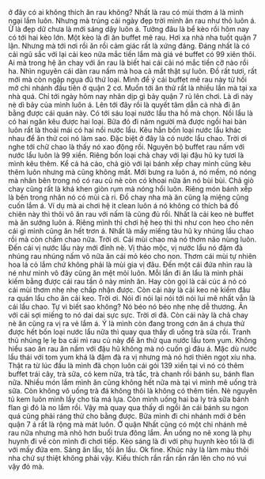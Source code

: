 ở đây có ai không thích ăn rau không? Nhất là rau có mùi thơm á là mình ngại lắm luôn. Nhưng mà trúng cái ngày đẹp trời mình ăn rau như thỏ luôn á. Ừ là đẹp dữ chưa là mới sáng dậy luôn á. Tưởng đâu là bể kèo rồi hôm nay có tới hai kèo lớn. Một kèo là đi ăn buffet mê rau. Hơi xa nhà nha tuốt quận 7 lận. Nhưng mà tới nơi rồi ăn rồi cảm giác rất là xứng đáng. Đáng nhất là có cải ngũ sắc với lại cải keo nữa mắc tiền lắm mà giá vé buffet có 99 xiên thôi. Ai mà trong hệ ăn chay với ăn rau là biết hai cái cải nó mắc tiền cỡ nào rồi ha. Nhìn nguyên cái dàn rau nấm mà hoa cả mắt thật sự luôn. Đồ rất tươi, rất mới mà còn ngập ngụa đủ thứ loại. Mình để ý cái buffet mê rau này từ hồi mở chi nhánh đầu tiên ở quận 2 cơ. Muốn tới ăn thử rất là nhiều lần mà tại xa nhà quá. Chỉ tới ngày hôm nay nhân dịp gì bảy quận 7 rủ lên chơi. Là dì này nè dì bảy của mình luôn á. Lên tới đây rồi là quyết tâm dẫn cả nhà đi ăn bằng được cái quán này. Có tới sáu loại nước lẩu tha hồ mà chọn. Nồi lẩu là có hai ngăn kêu được hai loại. Bữa đó đi năm người mà được ngồi hai bàn luôn rất là thoải mái có hai nồi nước lẩu. Kêu hẳn bốn loại nước lẩu khác nhau để ăn thử coi nó làm sao. Đặc biệt ở đây là có nước lẩu chao. Trời ơi nghe tới chữ chao là thấy nó xao động rồi. Nguyên bộ buffet rau nấm với nước lẩu luôn là 99 xiền. Riêng bốn loại chả chay với lại đậu hũ ky tươi là mình kêu thêm. Kể cả há cảo, chả giò với lại bánh xếp chay mình cũng kêu thêm luôn nhưng mà cũng không mất. Mới bưng ra luôn á, nó mềm, nó nóng mà nhân bên trong nó có rau củ nè còn có khoai nữa ăn nó bùi bùi. Chả giò chay cũng rất là khá khen giòn rụm mà nóng hổi luôn. Riêng món bánh xếp là bên trong nhân nó có mùi cà ri. Đồ chay nha mà ăn cũng lạ miệng cũng cuốn lắm á. Ví dụ mà ai chơi hệ it clean luôn á nó không có thích bá đồ chiên này thì thôi vô ăn rau với nấm là cũng đủ rồi. Nhất là cải keo nè buffet mà ăn sướng luôn á. Riêng mình thì chơi hệ heo thì thì như con heo cho nên cái gì mình cũng ăn hết trơn á. Nhất là mấy miếng tàu hũ ky nhúng lẩu chao rồi mà còn chấm chao nữa. Trời ơi. Cái mùi chao mà nó thơm não nùng luôn. Đến cái vị nước lẩu này mới đỉnh nè. Vị thảo mộc, vị nước lẩu nó đậm đà nhúng rau nhúng nấm vô nữa ăn cái mỏ kéo cho non. Thơm cái mùi tự nhiên hoa lá cỏ lắm chứ không phải là mùi gia vị đâu. Đến một cái đứa nhìn rau là né như mình vô đây cũng ăn mệt mỏi luôn. Mỗi lần đi ăn lẩu là mình phải kiếm bằng được cái rau tần ô này mình ăn. Hay còn gọi là cải cúc á nó có cái mùi thơm nhẹ nhẹ chấp nhận được. Còn cái này là cải keo nè kiếm đâu ra quán lẩu cho ăn cải keo. Trời ơi. Nói đi nói lại nói tới nói lui mê nhất vẫn là cái lẩu chao. Tự vì biết sao không? Nó béo nó béo nhẹ nhẹ dễ thương. Ăn với cái sợi miếng to nó dai dai sực sực. Trời ơi đã. Còn cái này là chả chay nè ăn cũng ra vị ra vẻ lắm á. Ý là mình còn đang trong cơn ăn á chưa thử được hết bốn loại nước lẩu nữa thì quay qua thấy dì uống trà sữa rồi. Tranh thủ nhúng lẹ lẹ ba cái mì rau củ này để ăn thử qua nước lẩu tom yum. Không hiểu sao ăn rau ăn nấm với đậu hũ không mà nó cuốn gì đâu á. Mặc dù nước lẩu thái với tom yum khá là đậm đà ra vị nhưng mà nó hơi thiên ngọt xíu nha. Thật ra từ lúc đầu là mình đã chọn luôn cái gói 139 xiền tại vì nó có thêm buffet trái cây, trà sữa, có kem nữa, trà tắc, trà chanh rồi bánh su, bánh flan nữa. Nhiều món lắm mình ăn cũng không hết nữa mà tại vì mình mê uống trà sữa. Còn không vô uống trà đá không thôi là không có thêm tiền. Nè nguyên tủ kem luôn mình lấy cho tía má lựa. Còn mình uống hai ba ly trà sữa bánh flan gì đó là no lắm rồi. Vậy mà quay qua thấy dì ngồi ăn cái bánh su ngon quá cũng phải ráng thử cho bằng được. Bữa mình đi chi nhánh mới ở bên quận 7 á rất là rộng mà mát luôn. Ở quận Nhất cũng có một chi nhánh mê rau nữa nhưng mà nhỏ hơn buổi trưa đông lắm. Ăn uống no nê xong là phụ huynh đi về còn mình đi chơi tiếp. Kèo sáng là đi với phụ huynh kèo tối là đi với mấy đứa em. Sáng ăn lẩu, tối ăn lẩu. Ok fine. Khúc này là làm màu thôi nha chứ sự thiệt không phải vậy. Kiểu thích rần rần rần rần lên cho nó vui vậy đó mà.